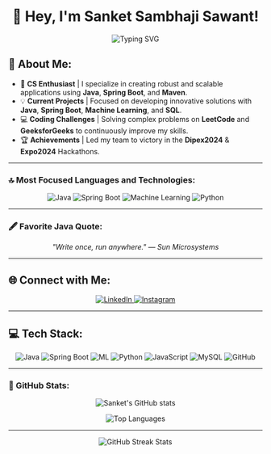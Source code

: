 <h1 align="center">👋 Hey, I'm Sanket Sambhaji Sawant!</h1>

<p align="center">
  <img src="https://readme-typing-svg.demolab.com?font=Fira+Code&size=22&pause=1000&color=F70000&center=true&vCenter=true&width=600&lines=CS+Enthusiast+%7C+Java+%7C+Spring+Boot;Machine+Learning+Fanatic;Building+Innovative+Solutions" alt="Typing SVG" />
</p>

## 💫 About Me:
- 🔧 **CS Enthusiast** | I specialize in creating robust and scalable applications using **Java**, **Spring Boot**, and **Maven**.
- 💡 **Current Projects** | Focused on developing innovative solutions with **Java**, **Spring Boot**, **Machine Learning**, and **SQL**.
- 💻 **Coding Challenges** | Solving complex problems on **LeetCode** and **GeeksforGeeks** to continuously improve my skills.
- 🏆 **Achievements** | Led my team to victory in the **Dipex2024** & **Expo2024** Hackathons.

---

### 🔝 Most Focused Languages and Technologies:
<p align="center">
  <img src="https://img.shields.io/badge/Java-%23ED8B00.svg?style=for-the-badge&logo=openjdk&logoColor=white" alt="Java" />
  <img src="https://img.shields.io/badge/Spring_Boot-%236DB33F.svg?style=for-the-badge&logo=spring-boot&logoColor=white" alt="Spring Boot" />
  <img src="https://img.shields.io/badge/Machine_Learning-%23FF6F00.svg?style=for-the-badge&logoColor=white" alt="Machine Learning" />
  <img src="https://img.shields.io/badge/Python-%2314354C.svg?style=for-the-badge&logo=python&logoColor=white" alt="Python" />
</p>

---

### 🖋️ Favorite Java Quote:
<p align="center">
  <i>"Write once, run anywhere." — Sun Microsystems</i>
</p>

---

## 🌐 Connect with Me:
<p align="center">
  <a href="https://www.linkedin.com/in/sanket-sawant-02b80a252/" target="_blank">
    <img src="https://img.shields.io/badge/LinkedIn-%230077B5.svg?style=for-the-badge&logo=linkedin&logoColor=white" alt="LinkedIn"/>
  </a>
  <a href="https://www.instagram.com/sanket_9326?igsh=MWRxbmJ3Yzk5bWduNQ==" target="_blank">
    <img src="https://img.shields.io/badge/Instagram-%23E4405F.svg?style=for-the-badge&logo=Instagram&logoColor=white" alt="Instagram"/>
  </a>
</p>

---

## 💻 Tech Stack:
<p align="center">
  <img src="https://img.shields.io/badge/Java-%23ED8B00.svg?style=for-the-badge&logo=openjdk&logoColor=white" alt="Java" />
  <img src="https://img.shields.io/badge/Spring_Boot-%236DB33F.svg?style=for-the-badge&logo=spring-boot&logoColor=white" alt="Spring Boot" />
  <img src="https://img.shields.io/badge/Machine_Learning-%23FF6F00.svg?style=for-the-badge&logo=tensorflow&logoColor=white" alt="ML" />
  <img src="https://img.shields.io/badge/Python-%2314354C.svg?style=for-the-badge&logo=python&logoColor=white" alt="Python" />
  <img src="https://img.shields.io/badge/JavaScript-%23F7DF1E.svg?style=for-the-badge&logo=javascript&logoColor=black" alt="JavaScript" />
  <img src="https://img.shields.io/badge/MySQL-4479A1.svg?style=for-the-badge&logo=mysql&logoColor=white" alt="MySQL" />
  <img src="https://img.shields.io/badge/GitHub-%23121011.svg?style=for-the-badge&logo=github&logoColor=white" alt="GitHub" />
</p>

---

### 🚀 GitHub Stats:
<p align="center">
  <img src="https://github-readme-stats.vercel.app/api?username=sanket9326&show_icons=true&theme=radical" alt="Sanket's GitHub stats" />
</p>

<p align="center">
  <img src="https://github-readme-stats.vercel.app/api/top-langs/?username=sanket9326&layout=compact&theme=radical" alt="Top Languages" />
</p>

---

<p align="center">
  <img src="https://github-readme-streak-stats.herokuapp.com?user=sanket9326&theme=radical&hide_border=false" alt="GitHub Streak Stats" />
</p>
